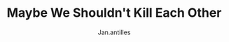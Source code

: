 ---
media: "images/rounds/round_1/just_in_case.png"
media_type: image
type: art
title: Maybe We Shouldn't Kill Each Other
author: [Jan.antilles]
desc: Percival Lune worries that EOR grief may be persistent.
---